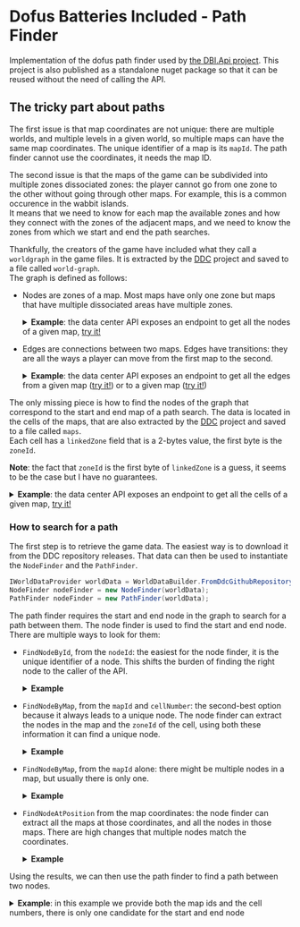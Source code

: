 ﻿# Dofus Batteries Included - Path Finder

Implementation of the dofus path finder used by [the DBI.Api project](https://github.com/Dofus-Batteries-Included/DBI.Api).
This project is also published as a standalone nuget package so that it can be reused without the need of calling the API.

## The tricky part about paths

The first issue is that map coordinates are not unique: there are multiple worlds, and multiple levels in a given world, so multiple maps can have the same map coordinates.
The unique identifier of a map is its `mapId`.
The path finder cannot use the coordinates, it needs the map ID.

The second issue is that the maps of the game can be subdivided into multiple zones dissociated zones: the player cannot go from one zone to the other without going through other maps.
For example, this is a common occurence in the wabbit islands. \
It means that we need to know for each map the available zones and how they connect with the zones of the adjacent maps, and we need to know the zones from which we start and end the path searches.

Thankfully, the creators of the game have included what they call a `worldgraph` in the game files. It is extracted by the [DDC](https://github.com/Dofus-Batteries-Included/DDC) project and saved to a file called `world-graph`.\
The graph is defined as follows:
- Nodes are zones of a map. Most maps have only one zone but maps that have multiple dissociated areas have multiple zones.
  <details>
    <summary>
      <b>Example</b>: the data center API exposes an endpoint to get all the nodes of a given map, <a href="https://api.dofusbatteriesincluded.fr/swagger/index.html?urls.primaryName=data-center#/World%20-%20Maps/Maps_GetNodesInMap">try it!</a>
    </summary>

  __Request__
    ```
    curl -X 'GET' \
      'https://api.dofusbatteriesincluded.fr/data-center/versions/latest/world/maps/106693122/nodes' \
      -H 'accept: application/json'
    ```

  __Response__
    ```json
    [
      {
        "id": 7911,
        "mapId": 106693122,
        "zoneId": 2
      },
      {
        "id": 10115,
        "mapId": 106693122,
        "zoneId": 1
      }
    ]
    ```
  </details>

- Edges are connections between two maps. Edges have transitions: they are all the ways a player can move from the first map to the second.
  <details>
    <summary>
      <b>Example</b>: the data center API exposes an endpoint to get all the edges from a given map (<a href="https://api.dofusbatteriesincluded.fr/swagger/index.html?urls.primaryName=data-center#/World%20-%20Maps/Maps_GetTransitionsFromMap">try it!</a>) or to a given map (<a href="https://api.dofusbatteriesincluded.fr/swagger/index.html?urls.primaryName=data-center#/World%20-%20Maps/Maps_GetTransitionsToMap">try it!</a>)
    </summary>

  __Request__
    ```
    curl -X 'GET' \
    'https://api.dofusbatteriesincluded.fr/data-center/versions/latest/world/maps/99615238/transitions/outgoing' \
    -H 'accept: application/json'
    ```

  __Response__
    ```json
    [
      {
        "$type": "scroll",
        "direction": "west",
        "from": {
          "id": 5239,
          "mapId": 99615238,
          "zoneId": 1
        },
        "to": {
          "id": 5240,
          "mapId": 99614726,
          "zoneId": 1
        }
      },
      {
        "$type": "scroll",
        "direction": "south",
        "from": {
          "id": 5239,
          "mapId": 99615238,
          "zoneId": 1
        },
        "to": {
          "id": 6586,
          "mapId": 99615239,
          "zoneId": 1
        }
      }
    ]
  ```
  </details>

The only missing piece is how to find the nodes of the graph that correspond to the start and end map of a path search.
The data is located in the cells of the maps, that are also extracted by the [DDC](https://github.com/Dofus-Batteries-Included/DDC) project and saved to a file called `maps`. \
Each cell has a `linkedZone` field that is a 2-bytes value, the first byte is the `zoneId`.

__Note__: the fact that `zoneId` is the first byte of `linkedZone` is a guess, it seems to be the case but I have no guarantees.

<details>
    <summary>
      <b>Example</b>: the data center API exposes an endpoint to get all the cells of a given map, <a href="https://api.dofusbatteriesincluded.fr/swagger/index.html?urls.primaryName=data-center#/World%20-%20Maps/Maps_GetMapCells">try it!</a>
    </summary>

__Request__
  ```
  curl -X 'GET' \
    'https://api.dofusbatteriesincluded.fr/data-center/versions/latest/world/maps/106693122/cells' \
    -H 'accept: application/json'
  ```

__Response__
  ```json
  [
    {
      "mapId": 106693122,
      "cellNumber": 0,
      "floor": 0,
      "moveZone": 0,
      "linkedZone": 0,
      "speed": 0,
      "los": true,
      "visible": false,
      "nonWalkableDuringFight": false,
      "nonWalkableDuringRp": false,
      "havenbagCell": false
    },
    ...,
    {
      "mapId": 106693122,
      "cellNumber": 155,
      "floor": 0,
      "moveZone": 0,
      "linkedZone": 32,
      "speed": 0,
      "los": true,
      "visible": false,
      "nonWalkableDuringFight": true,
      "nonWalkableDuringRp": false,
      "havenbagCell": false
    },
    ...,
    {
      "mapId": 106693122,
      "cellNumber": 264,
      "floor": 0,
      "moveZone": 0,
      "linkedZone": 17,
      "speed": 0,
      "los": true,
      "visible": false,
      "nonWalkableDuringFight": false,
      "nonWalkableDuringRp": false,
      "havenbagCell": false
    },
    ...
  ]
  ```
</details>

### How to search for a path

The first step is to retrieve the game data. The easiest way is to download it from the DDC repository releases. That data can then be used to instantiate the `NodeFinder` 
and the `PathFinder`.

```csharp
IWorldDataProvider worldData = WorldDataBuilder.FromDdcGithubRepository().BuildAsync();
NodeFinder nodeFinder = new NodeFinder(worldData);
PathFinder nodeFinder = new PathFinder(worldData);
```

The path finder requires the start and end node in the graph to search for a path between them.
The node finder is used to find the start and end node. There are multiple ways to look for them:

- `FindNodeById`, from the `nodeId`: the easiest for the node finder, it is the unique identifier of a node. This shifts the burden of finding the right node to the caller of the API.
  <details>
    <summary>
      <b>Example</b>
    </summary>

  __Code__
  ```csharp
  IEnumerable<RawWorldGraphNode> nodes = nodeFinder.FindNodes(new FindNodesById { NodeId = 7911 });
  ```
  
  __Result__
    ```json
    [
      {
        "id": 7911,
        "mapId": 106693122,
        "zoneId": 2
      }
    ]
    ```
  </details>

- `FindNodeByMap`, from the `mapId` and `cellNumber`: the second-best option because it always leads to a unique node. The node finder can extract the nodes in the map and the `zoneId` of the cell, using both these information it can find a unique node.
  <details>
    <summary>
      <b>Example</b>
    </summary>

  __Code__
  ```csharp
  IEnumerable<RawWorldGraphNode> nodes = nodeFinder.FindNodes(new FindNodesByMap { MapId = 106693122, CellNumber = 425 });
  ```

  __Result__
    ```json
    [
      {
        "id": 10115,
        "mapId": 106693122,
        "zoneId": 1
      }
    ]
    ```
  </details>

- `FindNodeByMap`, from the `mapId` alone: there might be multiple nodes in a map, but usually there is only one.
  <details>
    <summary>
      <b>Example</b>
    </summary>

  __Code__
  ```csharp
  IEnumerable<RawWorldGraphNode> nodes = nodeFinder.FindNodes(new FindNodesByMap { MapId = 106693122 });
  ```

  __Result__
    ```json
    [
      {
        "id": 7911,
        "mapId": 106693122,
        "zoneId": 2
      },
      {
        "id": 10115,
        "mapId": 106693122,
        "zoneId": 1
      }
    ]
    ```
  </details>

- `FindNodeAtPosition` from the map coordinates: the node finder can extract all the maps at those coordinates, and all the nodes in those maps. There are high changes that multiple nodes match the coordinates.
  <details>
    <summary>
      <b>Example</b>
    </summary>

  __Code__
  ```csharp
  IEnumerable<RawWorldGraphNode> nodes = nodeFinder.FindNodes(new FindNodeAtPosition { Position = new Position(26, -9) });
  ```

  __Result__
    ```json
    [
      {
        "id": 10112,
        "mapId": 99615745,
        "zoneId": 1
      },
      {
        "id": 7911,
        "mapId": 106693122,
        "zoneId": 2
      },
      {
        "id": 10115,
        "mapId": 106693122,
        "zoneId": 1
      }
    ]
    ```
  </details>

Using the results, we can then use the path finder to find a path between two nodes.

<details>
  <summary>
  <b>Example</b>: in this example we provide both the map ids and the cell numbers, there is only one candidate for the start and end node
  </summary>

  __Code__
  ```csharp
  RawWorldGraphNode from = nodeFinder.FindNodes(new FindNodesByMap { MapId = 75497730, CellNumber = 425 }).Single();
  RawWorldGraphNode to = nodeFinder.FindNodes(new FindNodesByMap { MapId = 75498242, CellNumber = 430 }).Single();
  Path? GetShortestPath = pathFinder.GetShortestPath(from, to);
  ```

  __Result__
  ```json
  {
    "from": {
      "mapPosition": {
        "x": -20,
        "y": -5
      },
      "nodeId": 5609,
      "mapId": 75497730,
      "zoneId": 1
    },
    "to": {
      "mapPosition": {
        "x": -20,
        "y": -5
      },
      "nodeId": 1667,
      "mapId": 75498242,
      "zoneId": 1
    },
    "steps": [
      {
        "node": {
          "mapPosition": {
            "x": -20,
            "y": -5
          },
          "nodeId": 5609,
          "mapId": 75497730,
          "zoneId": 1
        },
        "transition": {
          "type": "scroll",
          "direction": "north"
        }
      },
      {
        "node": {
          "mapPosition": {
            "x": -20,
            "y": -6
          },
          "nodeId": 7076,
          "mapId": 75497731,
          "zoneId": 1
        },
        "transition": {
          "type": "scroll",
          "direction": "south"
        }
      },
      {
        "node": {
          "mapPosition": {
            "x": -20,
            "y": -5
          },
          "nodeId": 7095,
          "mapId": 75497730,
          "zoneId": 2
        },
        "transition": {
          "type": "scroll",
          "direction": "east"
        }
      }
    ]
  }
  ```
</details>